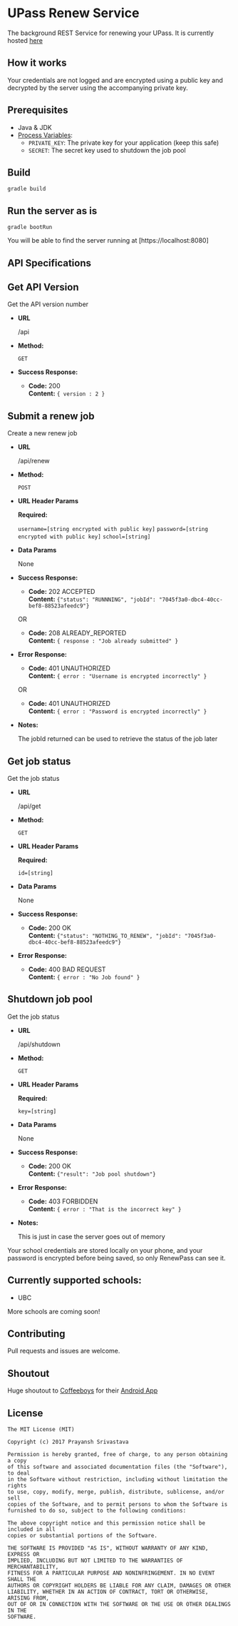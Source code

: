 # UPass Renew Service

The background REST Service for renewing your UPass.
It is currently hosted [here](https://upass-renew.herokuapp.com/)

## How it works
Your credentials are not logged and are encrypted using a public key and decrypted by the server using the accompanying private key.


## Prerequisites
- Java & JDK
- [Process Variables](https://www.schrodinger.com/kb/1842):
    - `PRIVATE_KEY`: The private key for your application (keep this safe)
    - `SECRET`: The secret key used to shutdown the job pool 
 
## Build
 ```shell
 gradle build
 ``` 
 
## Run the server as is
 ```shell
 gradle bootRun
 ```
 You will be able to find the server running at [https://localhost:8080]
 
## API Specifications

**Get API Version**
----
  Get the API version number

* **URL**

  /api

* **Method:**

  `GET`

* **Success Response:**

  * **Code:** 200 <br />
    **Content:** `{ version : 2 }`
 
**Submit a renew job**
----
  Create a new renew job

* **URL**

  /api/renew

* **Method:**

  `POST`
  
*  **URL Header Params**

   **Required:**
 
   `username=[string encrypted with public key]`
   `password=[string encrypted with public key]`
   `school=[string]`


* **Data Params**

  None

* **Success Response:**

  * **Code:** 202 ACCEPTED <br />
    **Content:** 
    `{"status": "RUNNNING", "jobId": "7045f3a0-dbc4-40cc-bef8-88523afeedc9"}`
    
  OR
  
  * **Code:** 208 ALREADY_REPORTED <br />
      **Content:** `{ response : "Job already submitted" }`

 
* **Error Response:**

  * **Code:** 401 UNAUTHORIZED <br />
    **Content:** `{ error : "Username is encrypted incorrectly" }`

  OR

  * **Code:** 401 UNAUTHORIZED <br />
      **Content:** `{ error : "Password is encrypted incorrectly" }`

* **Notes:**
    
   The jobId returned can be used to retrieve the status of the job later

**Get job status**
----
  Get the job status

* **URL**

  /api/get

* **Method:**

  `GET`
  
*  **URL Header Params**

   **Required:**
 
   `id=[string]`

* **Data Params**

  None

* **Success Response:**

  * **Code:** 200 OK <br />
    **Content:** 
    `{"status": "NOTHING_TO_RENEW", "jobId": "7045f3a0-dbc4-40cc-bef8-88523afeedc9"}`
  
* **Error Response:**

  * **Code:** 400 BAD REQUEST <br />
    **Content:** `{ error : "No Job found" }`


**Shutdown job pool**
----
  Get the job status

* **URL**

  /api/shutdown

* **Method:**

  `GET`
  
*  **URL Header Params**

   **Required:**
 
   `key=[string]`

* **Data Params**

  None

* **Success Response:**

  * **Code:** 200 OK <br />
    **Content:** 
    `{"result": "Job pool shutdown"}`
  
* **Error Response:**

  * **Code:** 403 FORBIDDEN <br />
    **Content:** `{ error : "That is the incorrect key" }`
    
* **Notes:**
    
   This is just in case the server goes out of memory

Your school credentials are stored locally on your phone, and your password is encrypted before being saved, so only RenewPass can see it.



## Currently supported schools:
- UBC

More schools are coming soon!

## Contributing
Pull requests and issues are welcome.

## Shoutout
Huge shoutout to [Coffeeboys](https://github.com/Coffeeboys) for their [Android App](https://github.com/Coffeeboys/RenewPass)

## License
```
The MIT License (MIT)

Copyright (c) 2017 Prayansh Srivastava

Permission is hereby granted, free of charge, to any person obtaining a copy
of this software and associated documentation files (the "Software"), to deal
in the Software without restriction, including without limitation the rights
to use, copy, modify, merge, publish, distribute, sublicense, and/or sell
copies of the Software, and to permit persons to whom the Software is
furnished to do so, subject to the following conditions:

The above copyright notice and this permission notice shall be included in all
copies or substantial portions of the Software.

THE SOFTWARE IS PROVIDED "AS IS", WITHOUT WARRANTY OF ANY KIND, EXPRESS OR
IMPLIED, INCLUDING BUT NOT LIMITED TO THE WARRANTIES OF MERCHANTABILITY,
FITNESS FOR A PARTICULAR PURPOSE AND NONINFRINGEMENT. IN NO EVENT SHALL THE
AUTHORS OR COPYRIGHT HOLDERS BE LIABLE FOR ANY CLAIM, DAMAGES OR OTHER
LIABILITY, WHETHER IN AN ACTION OF CONTRACT, TORT OR OTHERWISE, ARISING FROM,
OUT OF OR IN CONNECTION WITH THE SOFTWARE OR THE USE OR OTHER DEALINGS IN THE
SOFTWARE.
```